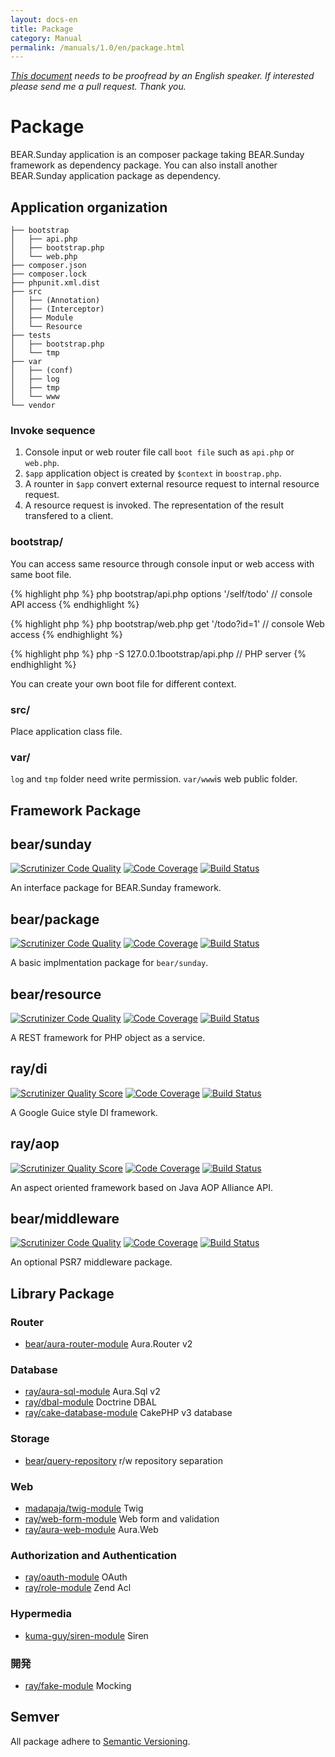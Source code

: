 ```yaml
---
layout: docs-en
title: Package
category: Manual
permalink: /manuals/1.0/en/package.html
---
```


*[This document](https://github.com/bearsunday/bearsunday.github.io/blob/master/manuals/1.0/en/psr7.md) needs to be proofread by an English speaker. If interested please send me a pull request. Thank you.*

# Package

BEAR.Sunday application is an composer package taking BEAR.Sunday framework as dependency package.
You can also install another BEAR.Sunday application package as dependency.

## Application organization


```
├── bootstrap
│   ├── api.php
│   ├── bootstrap.php
│   └── web.php
├── composer.json
├── composer.lock
├── phpunit.xml.dist
├── src
│   ├── (Annotation)
│   ├── (Interceptor)
│   ├── Module
│   └── Resource
├── tests
│   ├── bootstrap.php
│   └── tmp
├── var
│   ├── (conf)
│   ├── log
│   ├── tmp
│   └── www
└── vendor

```

### Invoke sequence

 1. Console input or web router file call `boot file` such as `api.php` or `web.php`.
 3. `$app` application object is created by `$context` in `boostrap.php`.
 4. A rounter in `$app` convert external resource request to internal resource request.
 4. A resource request is invoked. The representation of the result transfered to a client.


### bootstrap/

You can access same resource through console input or web access with same boot file.

{% highlight php %}
php bootstrap/api.php options '/self/todo' // console API access
{% endhighlight %}

{% highlight php %}
php bootstrap/web.php get '/todo?id=1' // console Web access
{% endhighlight %}

{% highlight php %}
php -S 127.0.0.1bootstrap/api.php // PHP server
{% endhighlight %}

You can create your own boot file for different context.

### src/

Place application class file.

### var/

`log` and `tmp` folder need write permission.
`var/www`is web public folder.

## Framework Package


## bear/sunday
[![Scrutinizer Code Quality](https://scrutinizer-ci.com/g/bearsunday/BEAR.Sunday/badges/quality-score.png?b=1.x)](https://scrutinizer-ci.com/g/bearsunday/BEAR.Sunday/?branch=1.x)
[![Code Coverage](https://scrutinizer-ci.com/g/bearsunday/BEAR.Sunday/badges/coverage.png?b=1.x)](https://scrutinizer-ci.com/g/bearsunday/BEAR.Sunday/?branch=1.x)
[![Build Status](https://travis-ci.org/bearsunday/BEAR.Sunday.svg?branch=1.x)](https://travis-ci.org/bearsunday/BEAR.Sunday?branch=1.x)

An interface package for BEAR.Sunday framework.

## bear/package
[![Scrutinizer Code Quality](https://scrutinizer-ci.com/g/bearsunday/BEAR.Package/badges/quality-score.png?b=1.x)](https://scrutinizer-ci.com/g/bearsunday/BEAR.Package/?branch=1.x)
[![Code Coverage](https://scrutinizer-ci.com/g/bearsunday/BEAR.Package/badges/coverage.png?b=1.x)](https://scrutinizer-ci.com/g/bearsunday/BEAR.Package/?branch=1.x)
[![Build Status](https://travis-ci.org/bearsunday/BEAR.Package.svg?branch=1.x)](https://travis-ci.org/bearsunday/BEAR.Package)

A basic implmentation package for `bear/sunday`.

## bear/resource
[![Scrutinizer Code Quality](https://scrutinizer-ci.com/g/bearsunday/BEAR.Resource/badges/quality-score.png?b=1.x)](https://scrutinizer-ci.com/g/bearsunday/BEAR.Resource/?branch=1.x)
[![Code Coverage](https://scrutinizer-ci.com/g/bearsunday/BEAR.Resource/badges/coverage.png?b=1.x)](https://scrutinizer-ci.com/g/bearsunday/BEAR.Resource/?branch=1.x)
[![Build Status](https://travis-ci.org/bearsunday/BEAR.Resource.svg?branch=1.x)](https://travis-ci.org/bearsunday/BEAR.Resource)

A REST framework for PHP object as a service.

## ray/di
 [![Scrutinizer Quality Score](https://scrutinizer-ci.com/g/ray-di/Ray.Di/badges/quality-score.png?b=2.x)](https://scrutinizer-ci.com/g/ray-di/Ray.Di/)
 [![Code Coverage](https://scrutinizer-ci.com/g/ray-di/Ray.Di/badges/coverage.png?b=2.x)](https://scrutinizer-ci.com/g/ray-di/Ray.Di/)
 [![Build Status](https://secure.travis-ci.org/ray-di/Ray.Di.png?b=2.x)](http://travis-ci.org/ray-di/Ray.Di)

A Google Guice style DI framework.

## ray/aop
 [![Scrutinizer Quality Score](https://scrutinizer-ci.com/g/ray-di/Ray.Aop/badges/quality-score.png?b=2.x)](https://scrutinizer-ci.com/g/ray-di/Ray.Aop/)
 [![Code Coverage](https://scrutinizer-ci.com/g/ray-di/Ray.Aop/badges/coverage.png?b=2.x)](https://scrutinizer-ci.com/g/ray-di/Ray.Aop/)
 [![Build Status](https://secure.travis-ci.org/ray-di/Ray.Aop.png?b=2.x)](http://travis-ci.org/ray-di/Ray.Aop)

An aspect oriented framework based on Java AOP Alliance API.

## bear/middleware
[![Scrutinizer Code Quality](https://scrutinizer-ci.com/g/bearsunday/BEAR.Middleware/badges/quality-score.png?b=1.x)](https://scrutinizer-ci.com/g/bearsunday/BEAR.Middleware/?branch=1.x)
[![Code Coverage](https://scrutinizer-ci.com/g/bearsunday/BEAR.Middleware/badges/coverage.png?b=1.x)](https://scrutinizer-ci.com/g/bearsunday/BEAR.Middleware/?branch=1.x)
[![Build Status](https://travis-ci.org/bearsunday/BEAR.Middleware.svg?branch=1.x)](https://travis-ci.org/bearsunday/BEAR.Middleware)

An optional PSR7 middleware package.

## Library Package



### Router

 *  [bear/aura-router-module](https://github.com/bearsunday/BEAR.AuraRouterModule) Aura.Router v2

### Database

 * [ray/aura-sql-module](https://github.com/ray-di/Ray.AuraSqlModule) Aura.Sql v2
 * [ray/dbal-module](https://github.com/ray-di/Ray.DbalModule) Doctrine DBAL
 * [ray/cake-database-module](https://github.com/ray-di/Ray.CakeDbModule) CakePHP v3 database

### Storage

 * [bear/query-repository](https://github.com/bearsunday/BEAR.QueryRepository) r/w repository separation

### Web

 * [madapaja/twig-module](http://bearsunday.github.io/manuals/1.0/ja/html.html) Twig
 * [ray/web-form-module](http://bearsunday.github.io/manuals/1.0/ja/form.html) Web form and validation
 * [ray/aura-web-module](https://github.com/Ray-Di/Ray.AuraWebModule) Aura.Web

### Authorization and Authentication

 * [ray/oauth-module](https://github.com/Ray-Di/Ray.OAuthModule) OAuth
 * [ray/role-module](https://github.com/ray-di/Ray.RoleModule) Zend Acl

### Hypermedia

 * [kuma-guy/siren-module](https://github.com/kuma-guy/BEAR.SirenModule) Siren

### 開発

 * [ray/fake-module](https://github.com/shingo-kumagai/Ray.FakeModule) Mocking

## Semver

All package adhere to [Semantic Versioning](http://semver.org/).
